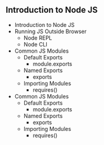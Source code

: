 ## Introduction to Node JS

- Introduction to Node JS
- Running JS Outside Browser
  - Node REPL
  - Node CLI
- Common JS Modules
  - Default Exports
    - module.exports
  - Named Exports
    - exports
  - Importing Modules
    - requires()
- Common JS Modules
  - Default Exports
    - module.exports
  - Named Exports
    - exports
  - Importing Modules
    - requires()
